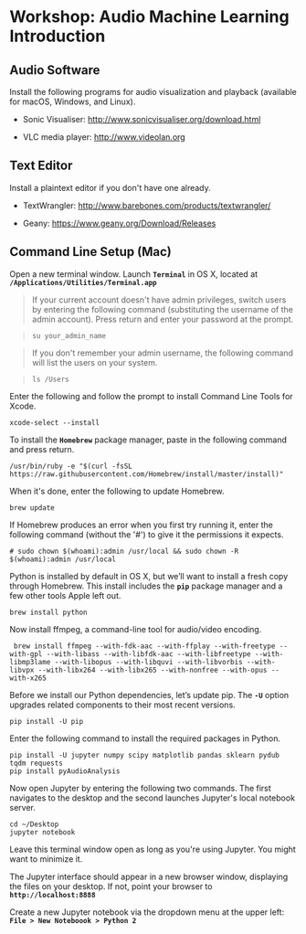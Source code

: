 # Workshop: Audio Machine Learning Introduction

## Audio Software

Install the following programs for audio visualization and playback (available for macOS, Windows, and Linux).

- Sonic Visualiser: http://www.sonicvisualiser.org/download.html

- VLC media player: http://www.videolan.org


## Text Editor

Install a plaintext editor if you don't have one already.

- TextWrangler: http://www.barebones.com/products/textwrangler/

- Geany: https://www.geany.org/Download/Releases


## Command Line Setup (Mac)

Open a new terminal window. Launch **`Terminal`** in OS X, located at **`/Applications/Utilities/Terminal.app`**

> If your current account doesn't have admin privileges, switch users by entering the following command (substituting the username of the admin account). Press return and enter your password at the prompt.

>    `su your_admin_name`

> If you don't remember your admin username, the following command will list the users on your system.

>    `ls /Users`

Enter the following and follow the prompt to install Command Line Tools for Xcode.

    xcode-select --install

To install the **`Homebrew`** package manager, paste in the following command and press return.

    /usr/bin/ruby -e "$(curl -fsSL https://raw.githubusercontent.com/Homebrew/install/master/install)"

When it's done, enter the following to update Homebrew.

    brew update

If Homebrew produces an error when you first try running it, enter the following command (without the '#') to give it the permissions it expects.

    # sudo chown $(whoami):admin /usr/local && sudo chown -R $(whoami):admin /usr/local

Python is installed by default in OS X, but we’ll want to install a fresh copy through Homebrew. This install includes the **`pip`** package manager and a few other tools Apple left out.

    brew install python

Now install ffmpeg, a command-line tool for audio/video encoding.

     brew install ffmpeg --with-fdk-aac --with-ffplay --with-freetype --with-gpl --with-libass --with-libfdk-aac --with-libfreetype --with-libmp3lame --with-libopus --with-libquvi --with-libvorbis --with-libvpx --with-libx264 --with-libx265 --with-nonfree --with-opus --with-x265

Before we install our Python dependencies, let’s update pip. The **`-U`** option upgrades related components to their most recent versions.

    pip install -U pip

Enter the following command to install the required packages in Python.

    pip install -U jupyter numpy scipy matplotlib pandas sklearn pydub tqdm requests
    pip install pyAudioAnalysis

Now open Jupyter by entering the following two commands. The first navigates to the desktop and the second launches Jupyter's local notebook server.

    cd ~/Desktop
    jupyter notebook

Leave this terminal window open as long as you're using Jupyter. You might want to minimize it.

The Jupyter interface should appear in a new browser window, displaying the files on your desktop. If not, point your browser to **`http://localhost:8888`**

Create a new Jupyter notebook via the dropdown menu at the upper left: **`File > New Noteboook > Python 2`**
